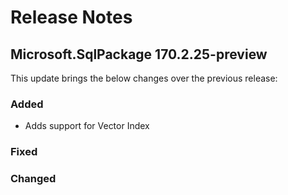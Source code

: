 # Release Notes

## Microsoft.SqlPackage 170.2.25-preview

This update brings the below changes over the previous release:

### Added
* Adds support for Vector Index 

### Fixed

### Changed
